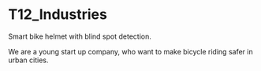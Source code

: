 # T12_Industries

Smart bike helmet with blind spot detection.

We are a young start up company, who want to make bicycle riding safer in urban cities.
